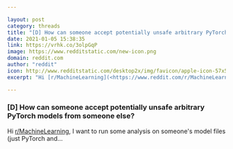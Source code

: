 ```yaml
---

layout: post
category: threads
title: "[D] How can someone accept potentially unsafe arbitrary PyTorch models from someone else?"
date: 2021-01-05 15:38:35
link: https://vrhk.co/3olpGqP
image: https://www.redditstatic.com/new-icon.png
domain: reddit.com
author: "reddit"
icon: http://www.redditstatic.com/desktop2x/img/favicon/apple-icon-57x57.png
excerpt: "Hi [r/MachineLearning](<https://www.reddit.com/r/MachineLearning/>), I want to run some analysis on someone's model files (just PyTorch and..."

---
```


### [D] How can someone accept potentially unsafe arbitrary PyTorch models from someone else?

Hi [r/MachineLearning](<https://www.reddit.com/r/MachineLearning/>), I want to run some analysis on someone's model files (just PyTorch and...